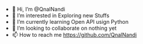 - 👋 Hi, I’m @QnalNandi
- 👀 I’m interested in Exploring new Stuffs
- 🌱 I’m currently learning Open API usign Python
- 💞️ I’m looking to collaborate on nothing yet
- 📫 How to reach me https://github.com/QnalNandi

<!---
QnalNandi/QnalNandi is a ✨ special ✨ repository because its `README.md` (this file) appears on your GitHub profile.
You can click the Preview link to take a look at your changes.
--->
